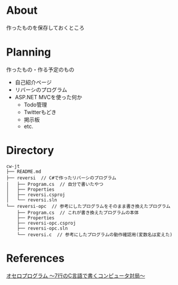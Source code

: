 # About
作ったものを保存しておくところ

# Planning
作ったもの・作る予定のもの
* 自己紹介ページ
* リバーシのプログラム
* ASP.NET MVCを使った何か
  * Todo管理
  * Twitterもどき
  * 掲示板
  * etc.

# Directory
```
cw-jt
├── README.md
├── reversi  // C#で作ったリバーシのプログラム
│   ├── Program.cs  // 自分で書いたやつ
│   ├── Properties
│   ├── reversi.csproj
│   └── reversi.sln
└── reversi-opc  // 参考にしたプログラムをそのまま書き換えたプログラム
    ├── Program.cs  // これが書き換えたプログラムの本体
    ├── Properties
    ├── reversi-opc.csproj
    ├── reversi-opc.sln
    └── reversi.c  // 参考にしたプログラムの動作確認用(変数名は変えた)
```

# References
[オセロプログラム ～7行のC言語で書くコンピュータ対局～](https://uguisu.skr.jp/othello/7gyou.html)
